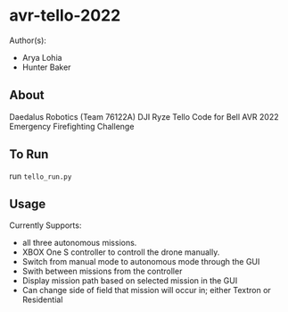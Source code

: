 # avr-tello-2022
Author(s): 
- Arya Lohia
- Hunter Baker

## About
Daedalus Robotics (Team 76122A) DJI Ryze Tello Code for Bell AVR 2022 Emergency Firefighting Challenge

## To Run
run `tello_run.py`

## Usage

Currently Supports:
- all three autonomous missions. 
- XBOX One S controller to controll the drone manually. 
- Switch from manual mode to autonomous mode through the GUI
- Swith between missions from the controller
- Display mission path based on selected mission in the GUI
- Can change side of field that mission will occur in; either Textron or Residential
